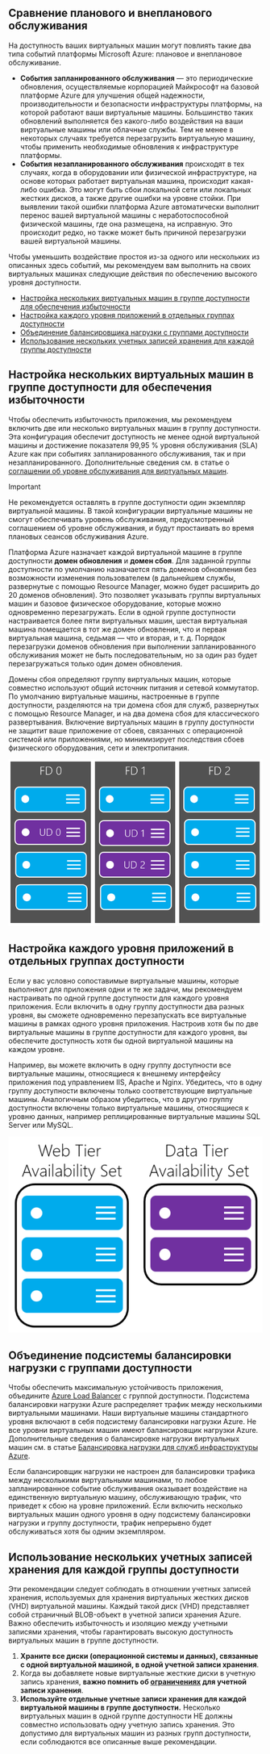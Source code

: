 ## <a name="understand-planned-vs-unplanned-maintenance"></a>Сравнение планового и внепланового обслуживания
На доступность ваших виртуальных машин могут повлиять такие два типа событий платформы Microsoft Azure: плановое и внеплановое обслуживание.

* **События запланированного обслуживания** — это периодические обновления, осуществляемые корпорацией Майкрософт на базовой платформе Azure для улучшения общей надежности, производительности и безопасности инфраструктуры платформы, на которой работают ваши виртуальные машины. Большинство таких обновлений выполняется без какого-либо воздействия на ваши виртуальные машины или облачные службы. Тем не менее в некоторых случаях требуется перезагрузить виртуальную машину, чтобы применить необходимые обновления к инфраструктуре платформы.
* **События незапланированного обслуживания** происходят в тех случаях, когда в оборудовании или физической инфраструктуре, на основе которых работает виртуальная машина, происходит какая-либо ошибка. Это могут быть сбои локальной сети или локальных жестких дисков, а также другие ошибки на уровне стойки. При выявлении такой ошибки платформа Azure автоматически выполнит перенос вашей виртуальной машины с неработоспособной физической машины, где она размещена, на исправную. Это происходит редко, но также может быть причиной перезагрузки вашей виртуальной машины.

Чтобы уменьшить воздействие простоя из-за одного или нескольких из описанных здесь событий, мы рекомендуем вам выполнить на своих виртуальных машинах следующие действия по обеспечению высокого уровня доступности.

* [Настройка нескольких виртуальных машин в группе доступности для обеспечения избыточности]
* [Настройка каждого уровня приложений в отдельных группах доступности]
* [Объединение балансировщика нагрузки с группами доступности]
* [Использование нескольких учетных записей хранения для каждой группы доступности]

## <a name="configure-multiple-virtual-machines-in-an-availability-set-for-redundancy"></a>Настройка нескольких виртуальных машин в группе доступности для обеспечения избыточности
Чтобы обеспечить избыточность приложения, мы рекомендуем включить две или несколько виртуальных машин в группу доступности. Эта конфигурация обеспечит доступность не менее одной виртуальной машины и достижение показателя 99,95 % уровня обслуживания (SLA) Azure как при событиях запланированного обслуживания, так и при незапланированного. Дополнительные сведения см. в статье о [соглашении об уровне обслуживания для виртуальных машин](https://azure.microsoft.com/support/legal/sla/virtual-machines/).

> [!IMPORTANT]
> Не рекомендуется оставлять в группе доступности один экземпляр виртуальной машины. В такой конфигурации виртуальные машины не смогут обеспечивать уровень обслуживания, предусмотренный соглашением об уровне обслуживания, и будут простаивать во время плановых сеансов обслуживания Azure.
> 
> 

Платформа Azure назначает каждой виртуальной машине в группе доступности **домен обновления** и **домен сбоя**. Для заданной группы доступности по умолчанию назначается пять доменов обновления без возможности изменения пользователем (в дальнейшем службы, развернутые с помощью Resource Manager, можно будет расширить до 20 доменов обновления). Это позволяет указывать группы виртуальных машин и базовое физическое оборудование, которые можно одновременно перезагружать. Если в одной группе доступности настраивается более пяти виртуальных машин, шестая виртуальная машина помещается в тот же домен обновления, что и первая виртуальная машина, седьмая — что и вторая, и т. д. Порядок перезагрузки доменов обновления при выполнении запланированного обслуживания может не быть последовательным, но за один раз будет перезагружаться только один домен обновления.

Домены сбоя определяют группу виртуальных машин, которые совместно используют общий источник питания и сетевой коммутатор. По умолчанию виртуальные машины, настроенные в группе доступности, разделяются на три домена сбоя для служб, развернутых с помощью Resource Manager, и на два домена сбоя для классического развертывания. Включение виртуальных машин в группу доступности не защитит ваше приложение от сбоев, связанных с операционной системой или приложениями, но минимизирует последствия сбоев физического оборудования, сети и электропитания.

<!--Image reference-->
   ![Схема конфигурации домена обновления и домена сбоя](./media/virtual-machines-common-manage-availability/ud-fd-configuration.png)

## <a name="configure-each-application-tier-into-separate-availability-sets"></a>Настройка каждого уровня приложений в отдельных группах доступности
Если у вас условно сопоставимые виртуальные машины, которые выполняют для приложения одни и те же задачи, мы рекомендуем настраивать по одной группе доступности для каждого уровня приложения.  Если включить в одну группу доступности два разных уровня, вы сможете одновременно перезапускать все виртуальные машины в рамках одного уровня приложения. Настроив хотя бы по две виртуальные машины в группе доступности для каждого уровня, вы обеспечите доступность хотя бы одной виртуальной машины на каждом уровне.

Например, вы можете включить в одну группу доступности все виртуальные машины, относящиеся к внешнему интерфейсу приложения под управлением IIS, Apache и Nginx. Убедитесь, что в одну группу доступности включены только соответствующие виртуальные машины. Аналогичным образом убедитесь, что в другую группу доступности включены только виртуальные машины, относящиеся к уровню данных, например реплицированные виртуальные машины SQL Server или MySQL.

<!--Image reference-->
   ![Уровни приложений](./media/virtual-machines-common-manage-availability/application-tiers.png)

## <a name="combine-a-load-balancer-with-availability-sets"></a>Объединение подсистемы балансировки нагрузки с группами доступности
Чтобы обеспечить максимальную устойчивость приложения, объедините [Azure Load Balancer](../articles/load-balancer/load-balancer-overview.md) с группой доступности. Подсистема балансировки нагрузки Azure распределяет трафик между несколькими виртуальными машинами. Наши виртуальные машины стандартного уровня включают в себя подсистему балансировки нагрузки Azure. Не все уровни виртуальных машин имеют балансировщик нагрузки Azure. Дополнительные сведения о балансировке нагрузки виртуальных машин см. в статье [Балансировка нагрузки для служб инфраструктуры Azure](../articles/virtual-machines/virtual-machines-linux-load-balance.md).

Если балансировщик нагрузки не настроен для балансировки трафика между несколькими виртуальными машинами, то любое запланированное событие обслуживания оказывает воздействие на единственную виртуальную машину, обслуживающую трафик, что приведет к сбою на уровне приложений. Если включить несколько виртуальных машин одного уровня в одну подсистему балансировки нагрузки и группу доступности, трафик непрерывно будет обслуживаться хотя бы одним экземпляром.

## <a name="use-multiple-storage-accounts-for-each-availability-set"></a>Использование нескольких учетных записей хранения для каждой группы доступности
Эти рекомендации следует соблюдать в отношении учетных записей хранения, используемых для хранения виртуальных жестких дисков (VHD) виртуальной машины. Каждый такой диск (VHD) представляет собой страничный BLOB-объект в учетной записи хранения Azure. Важно обеспечить избыточность и изоляцию между учетными записями хранения, чтобы гарантировать высокую доступность виртуальных машин в группе доступности.

1. **Храните все диски (операционной системы и данных), связанные с одной виртуальной машиной, в одной учетной записи хранения**.
2. Когда вы добавляете новые виртуальные жесткие диски в учетную запись хранения, **важно помнить об [ограничениях](../articles/storage/storage-scalability-targets.md) для учетной записи хранения**.
3. **Используйте отдельные учетные записи хранения для каждой виртуальной машины в группе доступности.** Несколько виртуальных машин в одной группе доступности НЕ должны совместно использовать одну учетную запись хранения. Это допустимо для виртуальных машин из разных групп доступности, если соблюдаются все описанные выше рекомендации.

<!-- Link references -->
[Настройка нескольких виртуальных машин в группе доступности для обеспечения избыточности]: #configure-multiple-virtual-machines-in-an-availability-set-for-redundancy
[Настройка каждого уровня приложений в отдельных группах доступности]: #configure-each-application-tier-into-separate-availability-sets
[Объединение балансировщика нагрузки с группами доступности]: #combine-a-load-balancer-with-availability-sets
[Avoid single instance virtual machines in availability sets]: #avoid-single-instance-virtual-machines-in-availability-sets
[Использование нескольких учетных записей хранения для каждой группы доступности]: #use-multiple-storage-accounts-for-each-availability-set



<!--HONumber=Dec16_HO3-->


